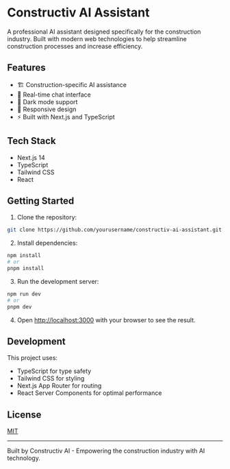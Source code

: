 # Constructiv AI Assistant

A professional AI assistant designed specifically for the construction industry. Built with modern web technologies to help streamline construction processes and increase efficiency.

## Features

- 🏗️ Construction-specific AI assistance
- 💬 Real-time chat interface
- 🌙 Dark mode support
- 📱 Responsive design
- ⚡ Built with Next.js and TypeScript

## Tech Stack

- Next.js 14
- TypeScript
- Tailwind CSS
- React

## Getting Started

1. Clone the repository:

```bash
git clone https://github.com/yourusername/constructiv-ai-assistant.git
```

2. Install dependencies:

```bash
npm install
# or
pnpm install
```

3. Run the development server:

```bash
npm run dev
# or
pnpm dev
```

4. Open [http://localhost:3000](http://localhost:3000) with your browser to see the result.

## Development

This project uses:
- TypeScript for type safety
- Tailwind CSS for styling
- Next.js App Router for routing
- React Server Components for optimal performance

## License

[MIT](LICENSE)

---
Built by Constructiv AI - Empowering the construction industry with AI technology.
